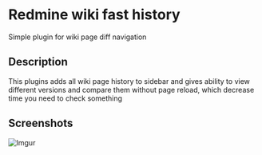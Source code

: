 # Redmine wiki fast history
Simple plugin for wiki page diff navigation

## Description
This plugins adds all wiki page history to sidebar and gives ability to view different versions and compare them without page reload, which decrease time you need to check something

## Screenshots

![Imgur](http://i.imgur.com/Ti0iCtk.png)

